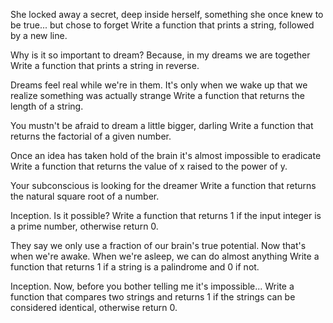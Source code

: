 She locked away a secret, deep inside herself, something she once knew to be true... but chose to forget
Write a function that prints a string, followed by a new line.

Why is it so important to dream? Because, in my dreams we are together
Write a function that prints a string in reverse.

Dreams feel real while we're in them. It's only when we wake up that we realize something was actually strange
Write a function that returns the length of a string.

You mustn't be afraid to dream a little bigger, darling
Write a function that returns the factorial of a given number.

Once an idea has taken hold of the brain it's almost impossible to eradicate
Write a function that returns the value of x raised to the power of y.

Your subconscious is looking for the dreamer
Write a function that returns the natural square root of a number.

Inception. Is it possible?
Write a function that returns 1 if the input integer is a prime number, otherwise return 0.

They say we only use a fraction of our brain's true potential. Now that's when we're awake. When we're asleep, we can do almost anything
Write a function that returns 1 if a string is a palindrome and 0 if not.

Inception. Now, before you bother telling me it's impossible...
Write a function that compares two strings and returns 1 if the strings can be considered identical, otherwise return 0.
